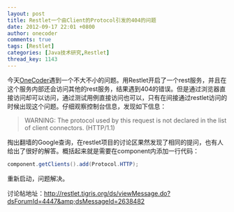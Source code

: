 ```yaml
---
layout: post
title: Restlet一个由Client的Protocol引发的404的问题
date: 2012-09-17 22:01 +0800
author: onecoder
comments: true
tags: [Restlet]
categories: [Java技术研究,Restlet]
thread_key: 1143
---
```

今天<a href="http://www.coderli.com">OneCoder</a>遇到一个不大不小的问题。用Restlet开启了一个rest服务，并且在这个服务内部还会访问其他的rest服务，结果遇到404的错误。但是通过浏览器直接访问却可以访问，通过测试用例直接访问也可以，只有在间接通过restlet访问的时候出现这个问题。仔细观察控制台信息，发现如下信息：
<blockquote>
	<p>
		WARNING: The protocol used by this request is not declared in the list of client connectors. (HTTP/1.1)</p>
</blockquote>

掏出翻墙的Google查询，在restlet项目的讨论区果然发现了相同的提问，也有人给出了很好的解答。概括起来就是需要在component内添加一行代码：

```java
component.getClients​().add(Protocol.HTTP​);
```

重新启动，问题解决。</p>

讨论帖地址：<a href="http://restlet.tigris.org/ds/viewMessage.do?dsForumId=4447&amp;dsMessageId=2638482" target="\_blank">http://restlet.tigris.org/ds/viewMessage.do?dsForumId=4447&amp;dsMessageId=2638482</a>

